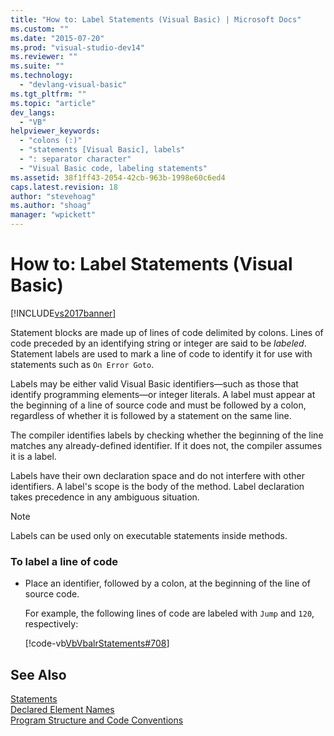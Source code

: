 ```yaml
---
title: "How to: Label Statements (Visual Basic) | Microsoft Docs"
ms.custom: ""
ms.date: "2015-07-20"
ms.prod: "visual-studio-dev14"
ms.reviewer: ""
ms.suite: ""
ms.technology: 
  - "devlang-visual-basic"
ms.tgt_pltfrm: ""
ms.topic: "article"
dev_langs: 
  - "VB"
helpviewer_keywords: 
  - "colons (:)"
  - "statements [Visual Basic], labels"
  - ": separator character"
  - "Visual Basic code, labeling statements"
ms.assetid: 38f1ff43-2054-42cb-963b-1998e60c6ed4
caps.latest.revision: 18
author: "stevehoag"
ms.author: "shoag"
manager: "wpickett"
---
```

# How to: Label Statements (Visual Basic)
[!INCLUDE[vs2017banner](../../../visual-basic/includes/vs2017banner.md)]

Statement blocks are made up of lines of code delimited by colons. Lines of code preceded by an identifying string or integer are said to be *labeled*. Statement labels are used to mark a line of code to identify it for use with statements such as `On Error Goto`.  
  
 Labels may be either valid Visual Basic identifiers—such as those that identify programming elements—or integer literals. A label must appear at the beginning of a line of source code and must be followed by a colon, regardless of whether it is followed by a statement on the same line.  
  
 The compiler identifies labels by checking whether the beginning of the line matches any already-defined identifier. If it does not, the compiler assumes it is a label.  
  
 Labels have their own declaration space and do not interfere with other identifiers. A label's scope is the body of the method. Label declaration takes precedence in any ambiguous situation.  
  
> [!NOTE]
>  Labels can be used only on executable statements inside methods.  
  
### To label a line of code  
  
-   Place an identifier, followed by a colon, at the beginning of the line of source code.  
  
     For example, the following lines of code are labeled with `Jump` and `120`, respectively:  
  
     [!code-vb[VbVbalrStatements#708](../../../visual-basic/language-reference/error-messages/codesnippet/visualbasic/how-to-label-statements_1.vb)]  
  
## See Also  
 [Statements](../../../visual-basic/programming-guide/language-features/statements.md)   
 [Declared Element Names](../../../visual-basic/programming-guide/language-features/declared-elements/declared-element-names.md)   
 [Program Structure and Code Conventions](../../../visual-basic/programming-guide/program-structure/program-structure-and-code-conventions.md)
